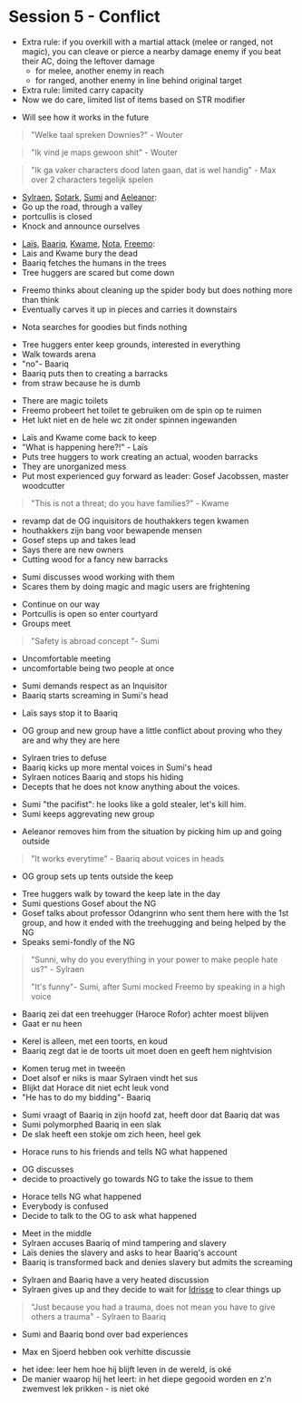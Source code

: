 # Session 5 - Conflict

- Extra rule: if you overkill with a martial attack (melee or ranged, not magic), you can cleave or pierce a nearby damage enemy if you beat their AC, doing the leftover damage
    - for melee, another enemy in reach
    - for ranged, another enemy in line behind original target
- Extra rule: limited carry capacity
- Now we do care, limited list of items based on STR modifier

+ Will see how it works in the future

> "Welke taal spreken Downies?" - Wouter

> "Ik vind je maps gewoon shit" - Wouter

> "Ik ga vaker characters dood laten gaan, dat is wel handig" - Max over 2 characters tegelijk spelen

- [Sylraen](https://bookstack.hemels.me/books/Inquisitors/page/sylraen-morra), [Sotark](https://bookstack.hemels.me/books/Inquisitors/page/sotark), [Sumi](https://bookstack.hemels.me/books/Inquisitors/page/sumi) and [Aeleanor](https://bookstack.hemels.me/books/Inquisitors/page/aeleanor):
- Go up the road, through a valley
- portcullis is closed
- Knock and announce ourselves

+ [Laïs](https://bookstack.hemels.me/books/Inquisitors/page/lais-emeteria), [Baariq](https://bookstack.hemels.me/books/Inquisitors/page/baariq), [Kwame](https://bookstack.hemels.me/books/Inquisitors/page/kwame), [Nota](https://bookstack.hemels.me/books/Inquisitors/page/nota-deef), [Freemo](https://bookstack.hemels.me/books/Inquisitors/page/freemo):
+ Lais and Kwame bury the dead
+ Baariq fetches the humans in the trees
+ Tree huggers are scared but come down

- Freemo thinks about cleaning up the spider body but does nothing more than think
- Eventually carves it up in pieces and carries it downstairs

+ Nota searches for goodies but finds nothing

- Tree huggers enter keep grounds, interested in everything
- Walk towards arena
- "no"- Baariq
- Baariq puts then to creating a barracks
- from straw because he is dumb

+ There are magic toilets
+ Freemo probeert het toilet te gebruiken om de spin op te ruimen
+ Het lukt niet en de hele wc zit onder spinnen ingewanden

- Laïs and Kwame come back to keep
- "What is happening here?!" - Laïs
- Puts tree huggers to work creating an actual, wooden barracks
- They are unorganized mess
- Put most experienced guy forward as leader: Gosef Jacobssen, master woodcutter

> "This is not a threat; do you have families?" - Kwame

- revamp dat de OG inquisitors de houthakkers tegen kwamen
- houthakkers zijn bang voor bewapende mensen
- Gosef steps up and takes lead
- Says there are new owners
- Cutting wood for a fancy new barracks

+ Sumi discusses wood working with them
+ Scares them by doing magic and magic users are frightening

- Continue on our way
- Portcullis is open so enter courtyard
- Groups meet

> "Safety is abroad concept "- Sumi

- Uncomfortable meeting
- uncomfortable being two people at once

+ Sumi demands respect as an Inquisitor
+ Baariq starts screaming in Sumi's head

- Laïs says stop it to Baariq

+ OG group and new group have a little conflict about proving who they are and why they are here

- Sylraen tries to defuse
- Baariq kicks up more mental voices in Sumi's head
- Sylraen notices Baariq and stops his hiding
- Decepts that he does not know anything about the voices.

+ Sumi "the pacifist": he looks like a gold stealer, let's kill him.
+ Sumi keeps aggrevating new group

- Aeleanor removes him from the situation by picking him up and going outside

> "It works everytime" - Baariq about voices in heads

+ OG group sets up tents outside the keep

- Tree huggers walk by toward the keep late in the day
- Sumi questions Gosef about the NG
- Gosef talks about professor Odangrinn who sent them here with the 1st group, and how it ended with the treehugging and being helped by the NG
- Speaks semi-fondly of the NG

> "Sunni, why do you everything in your power to make people hate us?" - Sylraen
>
> "It's funny"- Sumi, after Sumi mocked Freemo by speaking in a high voice

- Baariq zei dat een treehugger (Haroce Rofor) achter moest blijven
- Gaat er nu heen

+ Kerel is alleen, met een toorts, en koud
+ Baariq zegt dat ie de toorts uit moet doen en geeft hem nightvision

- Komen terug met in tweeën
- Doet alsof er niks is maar Sylraen vindt het sus
- Blijkt dat Horace dit niet echt leuk vond
- "He has to do my bidding"- Baariq

+ Sumi vraagt of Baariq in zijn hoofd zat, heeft door dat Baariq dat was
+ Sumi polymorphed Baariq in een slak
+ De slak heeft een stokje om zich heen, heel gek

- Horace runs to his friends and tells NG what happened

+ OG discusses
+ decide to proactively go towards NG to take the issue to them

- Horace tells NG what happened
- Everybody is confused
- Decide to talk to the OG to ask what happened

+ Meet in the middle
+ Sylraen accuses Baariq of mind tampering and slavery
+ Laïs denies the slavery and asks to hear Baariq's account
+ Baariq is transformed back and denies slavery but admits the screaming

- Sylraen and Baariq have a very heated discussion
- Sylraen gives up and they decide to wait for [Idrisse](https://bookstack.hemels.me/books/Inquisitors/page/mage-guild#Idrisse%20Oqora) to clear things up

> "Just because you had a trauma, does not mean you have to give others a trauma" - Sylraen to Baariq

- Sumi and Baariq bond over bad experiences

+ Max en Sjoerd hebben ook verhitte discussie

- het idee: leer hem hoe hij blijft leven in de wereld, is oké
- De manier waarop hij het leert: in het diepe gegooid worden en z'n zwemvest lek prikken - is niet oké

